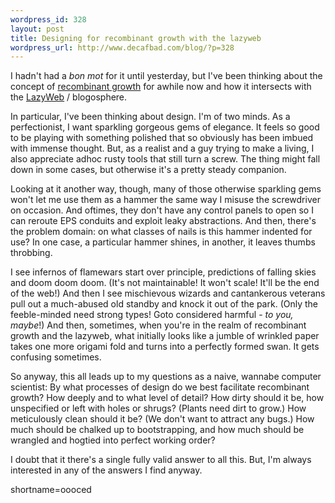 ```yaml
--- 
wordpress_id: 328
layout: post
title: Designing for recombinant growth with the lazyweb
wordpress_url: http://www.decafbad.com/blog/?p=328
---
```

<p>I hadn't had a <i>bon mot</i> for it until yesterday, but I've been thinking about the concept of <a href="http://weblog.infoworld.com/udell/2002/12/12.html#a537" target="_top">recombinant growth</a> for awhile now and how it intersects with the <a href="http://www.blackbeltjones.com/work/mt/archives/000190.html" target="_top">LazyWeb</a> / blogosphere.  </p>
<p>In particular, I've been thinking about design.  I'm of two minds.  As a perfectionist, I want sparkling gorgeous gems of elegance.  It feels so good to be playing with something polished that so obviously has been imbued with immense thought.  But, as a realist and a guy trying to make a living, I also appreciate adhoc rusty tools that still turn a screw.  The thing might fall down in some cases, but otherwise it's a pretty steady companion.</p>
<p>Looking at it another way, though, many of those otherwise sparkling gems won't let me use them as a hammer the same way I misuse the screwdriver on occasion.  And oftimes, they don't have any control panels to open so I can reroute EPS conduits and exploit leaky abstractions.  And then, there's the problem domain: on what classes of nails is this hammer indented for use?  In one case, a particular hammer shines, in another, it leaves thumbs throbbing.</p>
<p>I see infernos of flamewars start over principle, predictions of falling skies and doom doom doom.  (It's not maintainable!  It won't scale!  It'll be the end of the web!)  And then I see mischievous wizards and cantankerous veterans pull out a much-abused old standby and knock it out of the park.  (Only the feeble-minded need strong types!  Goto considered harmful - <i>to you, maybe</i>!)  And then, sometimes, when you're in the realm of recombinant growth and the lazyweb, what initially looks like a jumble of wrinkled paper takes one more origami fold and turns into a perfectly formed swan.  It gets confusing sometimes.</p>
<p>So anyway, this all leads up to my questions as a naive, wannabe computer scientist:  By what processes of design do we best facilitate recombinant growth?  How deeply and to what level of detail?  How dirty should it be, how unspecified or left with holes or shrugs?  (Plants need dirt to grow.)   How meticulously clean should it be?  (We don't want to attract any bugs.)  How much should be chalked up to bootstrapping, and how much should be wrangled and hogtied into perfect working order?</p>
<p>I doubt that it there's a single fully valid answer to all this.  But, I'm always interested in any of the answers I find anyway.</p>
<!--more-->
shortname=oooced
